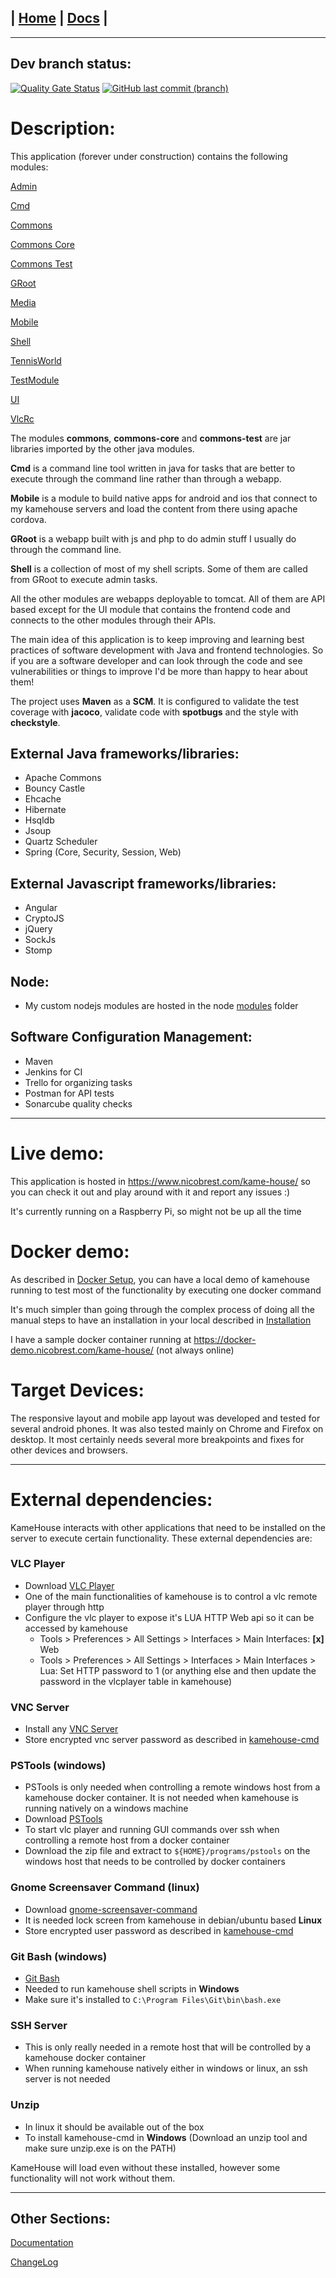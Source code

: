 | [Home](/README.md) | [Docs](/docs/README.md) |
---------------------------------------------------------------

*********************

## Dev branch status:

[![Quality Gate Status](https://sonarcloud.io/api/project_badges/measure?branch=dev&project=nbrest_kamehouse&metric=alert_status)](https://sonarcloud.io/dashboard?id=nbrest_kamehouse&branch=dev)
[![GitHub last commit (branch)](https://img.shields.io/github/last-commit/nbrest/kamehouse/dev)](https://github.com/nbrest/kamehouse/tree/dev)

# Description:

This application (forever under construction) contains the following modules: 

[Admin](/kamehouse-admin/README.md)

[Cmd](/kamehouse-cmd/README.md)

[Commons](/kamehouse-commons/README.md)

[Commons Core](/kamehouse-commons-core/README.md)

[Commons Test](/kamehouse-commons-test/README.md)

[GRoot](/kamehouse-groot/README.md)

[Media](/kamehouse-media/README.md)

[Mobile](/kamehouse-mobile/README.md)

[Shell](/kamehouse-shell/README.md)

[TennisWorld](/kamehouse-tennisworld/README.md)

[TestModule](/kamehouse-testmodule/README.md)

[UI](/kamehouse-ui/README.md)

[VlcRc](/kamehouse-vlcrc/README.md)

The modules **commons**, **commons-core** and **commons-test** are jar libraries imported by the other java modules. 

**Cmd** is a command line tool written in java for tasks that are better to execute through the command
 line rather than through a webapp.

**Mobile** is a module to build native apps for android and ios that connect to my kamehouse servers and load the content from there using apache cordova.

**GRoot** is a webapp built with js and php to do admin stuff I usually do through the command line.

**Shell** is a collection of most of my shell scripts. Some of them are called from GRoot to execute admin tasks.

All the other modules are webapps deployable to tomcat.
All of them are API based except for the UI module that contains the frontend code and connects
 to the other modules through their APIs.

The main idea of this application is to keep improving and learning best practices of software
 development with Java and frontend technologies. 
 So if you are a software developer and can look through the code and see vulnerabilities or
  things to improve I'd be more than happy to hear about them!

The project uses **Maven** as a **SCM**. It is configured to validate the test coverage with **jacoco**, validate code with **spotbugs** and the style with **checkstyle**.

## External Java frameworks/libraries:

* Apache Commons
* Bouncy Castle
* Ehcache
* Hibernate
* Hsqldb
* Jsoup
* Quartz Scheduler
* Spring (Core, Security, Session, Web)

## External Javascript frameworks/libraries:

* Angular
* CryptoJS
* jQuery
* SockJs
* Stomp

## Node:

- My custom nodejs modules are hosted in the node [modules](/node/modules/) folder

## Software Configuration Management:

* Maven 
* Jenkins for CI
* Trello for organizing tasks
* Postman for API tests
* Sonarcube quality checks

*********************

# Live demo:

This application is hosted in https://www.nicobrest.com/kame-house/ so you can check it out and play around with it and report any issues :) 

It's currently running on a Raspberry Pi, so might not be up all the time

# Docker demo:

As described in [Docker Setup](/docs/docker/docker-setup.md), you can have a local demo of kamehouse running to test most of the functionality by executing one docker command

It's much simpler than going through the complex process of doing all the manual steps to have an installation in your local described in [Installation](/docs/installation/installation.md)

I have a sample docker container running at https://docker-demo.nicobrest.com/kame-house/ (not always online)

# Target Devices:

The responsive layout and mobile app layout was developed and tested for several android phones. It was also tested mainly on Chrome and Firefox on desktop. It most certainly needs several more breakpoints and fixes for other devices and browsers.

*********************

# External dependencies:

KameHouse interacts with other applications that need to be installed on the server to execute certain functionality. These external dependencies are:

### VLC Player
- Download [VLC Player](https://www.videolan.org/) 
- One of the main functionalities of kamehouse is to control a vlc remote player through http
- Configure the vlc player to expose it's LUA HTTP Web api so it can be accessed by kamehouse
    - Tools > Preferences > All Settings > Interfaces > Main Interfaces: **[x]** Web
    - Tools > Preferences > All Settings > Interfaces > Main Interfaces > Lua: Set HTTP password to 1 (or anything else and then update the password in the vlcplayer table in kamehouse)

### VNC Server 
- Install any [VNC Server](https://www.tightvnc.com/) 
- Store encrypted vnc server password as described in [kamehouse-cmd](/kamehouse-cmd/README.md)

### PSTools (windows)
- PSTools is only needed when controlling a remote windows host from a kamehouse docker container. It is not needed when kamehouse is running natively on a windows machine
- Download [PSTools](https://learn.microsoft.com/en-us/sysinternals/downloads/psexec) 
- To start vlc player and running GUI commands over ssh when controlling a remote host from a docker container
- Download the zip file and extract to `${HOME}/programs/pstools` on the windows host that needs to be controlled by docker containers

### Gnome Screensaver Command (linux)
- Download [gnome-screensaver-command](http://manpages.ubuntu.com/manpages/trusty/man1/gnome-screensaver-command.1.html)
- It is needed lock screen from kamehouse in debian/ubuntu based **Linux**
- Store encrypted user password as described in [kamehouse-cmd](/kamehouse-cmd/README.md)

### Git Bash (windows)
- [Git Bash](https://www.git-scm.com/download/win) 
- Needed to run kamehouse shell scripts in **Windows**
- Make sure it's installed to `C:\Program Files\Git\bin\bash.exe`

### SSH Server
- This is only really needed in a remote host that will be controlled by a kamehouse docker container
- When running kamehouse natively either in windows or linux, an ssh server is not needed

### Unzip 
- In linux it should be available out of the box
- To install kamehouse-cmd in **Windows** (Download an unzip tool and make sure unzip.exe is on the PATH)

KameHouse will load even without these installed, however some functionality will not work without them.

*********************

## Other Sections:

[Documentation](/docs/README.md)

[ChangeLog](/changelog.md)
